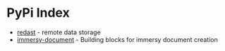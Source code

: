 # PyPi Index

- [redast](https://github.com/rilshok/redast) - remote data storage
- [immersy-document](https://github.com/rilshok/immersy-document) - Building blocks for immersy document creation
